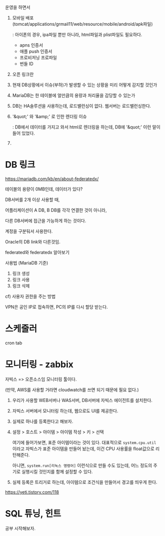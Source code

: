 운영을 하면서

1. 모바일 배포 (tomcat/applications/grmail11/web/resource/mobile/android/apk파일)

   : 아이폰의 경우, ipa파일 뿐만 아니라, html파일과 plist파일도 필요하다.

   - apns 인증서
   - 애플 push 인증서
   - 프로비저닝 프로파일
   - 번들 ID

2. 오픈 링크란

3. 현재 DB상황에서 이슈(부하)가 발생할 수 있는 상황을 미리 어떻게 감지할 것인가

4. MariaDB는 한 테이블에 얼만큼의 용량과 처리율을 감당할 수 있는가

5. DB는 HA솔루션을 사용하는데, 로드밸런싱이 없다. 웹서버는 로드밸런싱한다.

6. '\&quot;' 와 '\&amp;' 로 인한 렌더링 이슈

   : DB에서 데이터를 가지고 와서 html로 렌더링을 하는데, DB에 '\&quot;' 이런 말이 들어 있었다. 

7.  







# DB 링크

https://mariadb.com/kb/en/about-federatedx/

테이블의 용량이 0MB인데, 데이터가 있다?

DB서버를 2개 이상 사용할 때, 

어플리케이션이 A DB, B DB를 각각 연결한 것이 아니라,

다른 DB서버에 접근을 가능하게 하는 것이다.

계정을 구분둬서 사용한다.

Oracle의 DB link와 다른것임.

federated와 federatedx 알아보기

사용법 (MariaDB 기준)

1. 링크 생성
2. 링크 사용
3. 링크 삭제

cf) 사용자 권한을 주는 방법



VPN은 공인 IP로 접속하면, PC의 IP를 다시 할당 받는다.





# 스케줄러 

cron tab



# 모니터링 - zabbix

자빅스 => 오픈소스임 모니터링 툴이다.

(만약, AWS를 사용할 거라면 cloudwatch를 쓰면 되기 때문에 필요 없다.)

1. 우리가 사용할 WEB서버나 WAS서버, DB서버에 자빅스 에이전트를 설치한다.

2. 자빅스 서버에서 모니터링 하는데, 웹으로도 UI를 제공한다.

3. 실제로 하나를 등록한다고 해보자.

4. 설정 > 호스트 > 아이템 > 아이템 작성 > 키 > 선택

   여기에 들어가보면, 표준 아이템이라는 것이 있다. 대표적으로 `system.cpu.util` 이라고 자빅스가 표준 아이템을 만들어 놨는데, 이건 CPU 사용률을 float값으로 리턴해준다.

   아니면, `system.run[리눅스 명령어]` 이런식으로 만들 수도 있는데, 어느 정도의 주기로 실행시킬 것인지를 함께 설정할 수 있다.

5. 실제 등록은 트리거로 하는데, 아이템으로 조건식을 만들어서 경고를 띄우게 한다.

https://yeti.tistory.com/118





# SQL 튜닝, 힌트

공부 시작해보자.





## 
